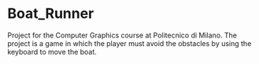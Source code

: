 # Boat_Runner
Project for the Computer Graphics course at Politecnico di Milano.
The project is a game in which the player must avoid the obstacles by using the keyboard to move the boat.

